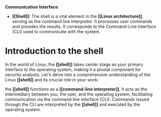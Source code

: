 **Communication Interface**:
- **[[Shell]]:** The shell is a vital element in the **[[Linux architecture]]**, serving as the command line interpreter. It processes user commands and provides the results. It corresponds to the Command-Line Interface (CLI) used to communicate with the system.

# Introduction to the shell

In the world of Linux, the **[[shell]]** takes center stage as your primary interface to the operating system, making it a pivotal component for security analysts. Let's delve into a comprehensive understanding of the Linux **[[shell]]** and its crucial role in your work:

the **[[shell]]** functions as a **[[command-line interpreter]]**. It acts as the intermediary between you, the user, and the operating system, facilitating communication via the command line interface (CLI). Commands issued through the CLI are interpreted by the **[[shell]]** and executed by the operating system.